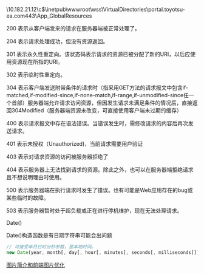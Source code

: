 \\10.182.21.12\c$\inetpub\wwwroot\wss\VirtualDirectories\portal.toyotsu-ea.com443\App_GlobalResources



200 表示从客户端发来的请求在服务器端被正常处理了。

204 表示请求处理成功，但没有资源返回。

301 表示永久性重定向。该状态码表示请求的资源已被分配了新的URI，以后应使用资源现在所指的URI。

302 表示临时性重定向。

304 表示客户端发送附带条件的请求时（指采用GET方法的请求报文中包含if-matched,if-modified-since,if-none-match,if-range,if-unmodified-since任一个首部）服务器端允许请求访问资源，但因发生请求未满足条件的情况后，直接返回304Modified（服务器端资源未改变，可直接使用客户端未过期的缓存）

400 表示请求报文中存在语法错误。当错误发生时，需修改请求的内容后再次发送请求。

401 表示未授权（Unauthorized)，当前请求需要用户验证

403 表示对请求资源的访问被服务器拒绝了

404 表示服务器上无法找到请求的资源。除此之外，也可以在服务器端拒绝请求且不想说明理由时使用。

500 表示服务器端在执行请求时发生了错误。也有可能是Web应用存在的bug或某些临时的故障。

503 表示服务器暂时处于超负载或正在进行停机维护，现在无法处理请求。

Date()

Date()构造函数是有日期字符串可能会出问题	

```javascript
// 可接受年月日时分秒参数，是本地时间。
new Date(year, month[, day[, hour[, minutes[, seconds[, milliseconds]]]]]);

```



[图片简介和前端图片优化](https://segmentfault.com/a/1190000017481260)